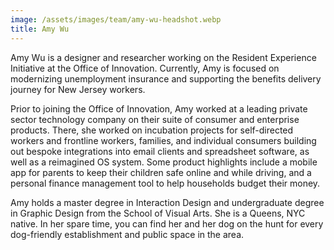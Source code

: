 ```yaml
---
image: /assets/images/team/amy-wu-headshot.webp
title: Amy Wu
---
```


Amy Wu is a designer and researcher working on the Resident Experience Initiative at the Office of Innovation. Currently, Amy is focused on modernizing unemployment insurance and supporting the benefits delivery journey for New Jersey workers.

Prior to joining the Office of Innovation, Amy worked at a leading private sector technology company on their suite of consumer and enterprise products. There, she worked on incubation projects for self-directed workers and frontline workers, families, and individual consumers building out bespoke integrations into email clients and spreadsheet software, as well as a reimagined OS system. Some product highlights include a mobile app for parents to keep their children safe online and while driving, and a personal finance management tool to help households budget their money.

Amy holds a master degree in Interaction Design and undergraduate degree in Graphic Design from the School of Visual Arts. She is a Queens, NYC native. In her spare time, you can find her and her dog on the hunt for every dog-friendly establishment and public space in the area.

